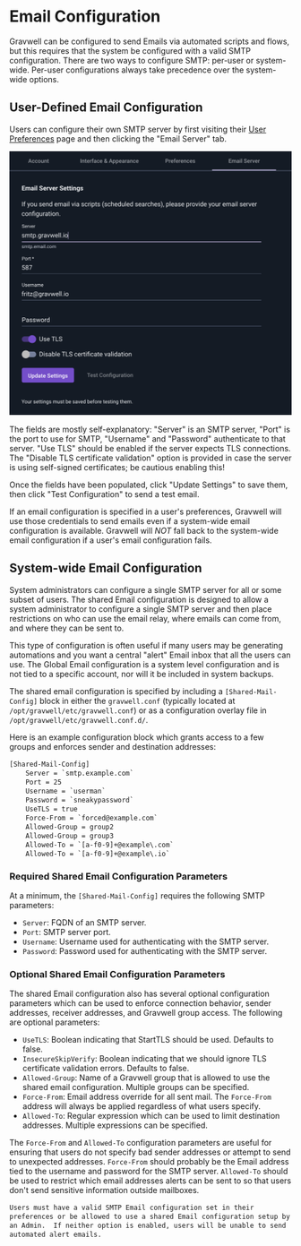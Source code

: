 # Email Configuration

Gravwell can be configured to send Emails via automated scripts and flows, but this requires that the system be configured with a valid SMTP configuration. There are two ways to configure SMTP: per-user or system-wide. Per-user configurations always take precedence over the system-wide options.

## User-Defined Email Configuration

Users can configure their own SMTP server by first visiting their <a href="/configuration/gui.html#user-preferences">User Preferences</a> page and then clicking the "Email Server" tab.

![](email-prefs.png)


The fields are mostly self-explanatory: "Server" is an SMTP server, "Port" is the port to use for SMTP, "Username" and "Password" authenticate to that server. "Use TLS" should be enabled if the server expects TLS connections. The "Disable TLS certificate validation" option is provided in case the server is using self-signed certificates; be cautious enabling this!

Once the fields have been populated, click "Update Settings" to save them, then click "Test Configuration" to send a test email.

If an email configuration is specified in a user's preferences, Gravwell will use those credentials to send emails even if a system-wide email configuration is available.  Gravwell will *NOT* fall back to the system-wide email configuration if a user's email configuration fails.

## System-wide Email Configuration

System administrators can configure a single SMTP server for all or some subset of users.  The shared Email configuration is designed to allow a system administrator to configure a single SMTP server and then place restrictions on who can use the email relay, where emails can come from, and where they can be sent to.

This type of configuration is often useful if many users may be generating automations and you want a central "alert" Email inbox that all the users can use.  The Global Email configuration is a system level configuration and is not tied to a specific account, nor will it be included in system backups.

The shared email configuration is specified by including a `[Shared-Mail-Config]` block in either the `gravwell.conf` (typically located at `/opt/gravwell/etc/gravwell.conf`) or as a configuration overlay file in `/opt/gravwell/etc/gravwell.conf.d/`.

Here is an example configuration block which grants access to a few groups and enforces sender and destination addresses:

```
[Shared-Mail-Config]
	Server = `smtp.example.com`
	Port = 25
	Username = `userman`
	Password = `sneakypassword`
	UseTLS = true
	Force-From = `forced@example.com`
	Allowed-Group = group2
	Allowed-Group = group3
	Allowed-To = `[a-f0-9]+@example\.com`
	Allowed-To = `[a-f0-9]+@example\.io`
```


### Required Shared Email Configuration Parameters

At a minimum, the `[Shared-Mail-Config]` requires the following SMTP parameters:

* `Server`: FQDN of an SMTP server.
* `Port`: SMTP server port.
* `Username`: Username used for authenticating with the SMTP server.
* `Password`: Password used for authenticating with the SMTP server.

### Optional Shared Email Configuration Parameters

The shared Email configuration also has several optional configuration parameters which can be used to enforce connection behavior, sender addresses, receiver addresses, and Gravwell group access.  The following are optional parameters:

* `UseTLS`: Boolean indicating that StartTLS should be used.  Defaults to false.
* `InsecureSkipVerify`: Boolean indicating that we should ignore TLS certificate validation errors.  Defaults to false.
* `Allowed-Group`: Name of a Gravwell group that is allowed to use the shared email configuration.  Multiple groups can be specified.
* `Force-From`: Email address override for all sent mail.  The `Force-From` address will always be applied regardless of what users specify.
* `Allowed-To`: Regular expression which can be used to limit destination addresses.  Multiple expressions can be specified.

The `Force-From` and `Allowed-To` configuration parameters are useful for ensuring that users do not specify bad sender addresses or attempt to send to unexpected addresses.  `Force-From` should probably be the Email address tied to the username and password for the SMTP server.  `Allowed-To` should be used to restrict which email addresses alerts can be sent to so that users don't send sensitive information outside mailboxes.

```{note}
Users must have a valid SMTP Email configuration set in their preferences or be allowed to use a shared Email configuration setup by an Admin.  If neither option is enabled, users will be unable to send automated alert emails.
```
